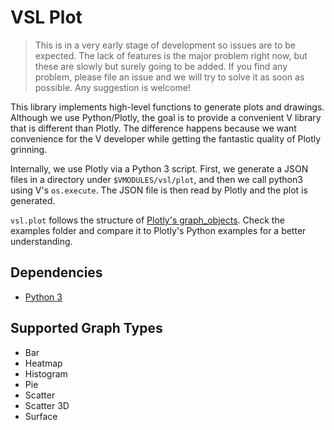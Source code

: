 # VSL Plot

> This is in a very early stage of development so issues are to be expected.
> The lack of features is the major problem right now, but these are slowly but
> surely going to be added. If you find any problem, please file an issue and
> we will try to solve it as soon as possible. Any suggestion is welcome!

This library implements high-level functions to generate plots and drawings.
Although we use Python/Plotly, the goal is to provide a convenient
V library that is different than Plotly. The difference happens
because we want convenience for the V developer while getting the
fantastic quality of Plotly grinning.

Internally, we use Plotly via a Python 3 script. First, we generate a
JSON files in a directory under `$VMODULES/vsl/plot`, and then
we call python3 using V's `os.execute`. The JSON file is then read
by Plotly and the plot is generated.

`vsl.plot` follows the structure of
[Plotly's graph_objects](https://plotly.com/python/graph-objects/).
Check the examples folder and compare it to Plotly's Python examples
for a better understanding.

## Dependencies

- [Python 3](https://www.python.org/)

## Supported Graph Types

- Bar
- Heatmap
- Histogram
- Pie
- Scatter
- Scatter 3D
- Surface
